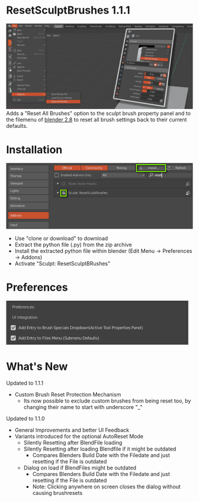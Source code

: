 # ResetSculptBrushes 1.1.1

<img src="images/resetsculptbrushes.png">
Adds a "Reset All Brushes" option to the sculpt brush property panel and to the filemenu of <a href="https://www.blender.org">blender 2.8</a>  to reset all brush settings back to their current defaults.


# Installation

<img src="images/installation.png">

- Use "clone or download" to download 
- Extract the python file (.py) from the zip archive 
- Install the extracted python file within blender  (Edit Menu -> Preferences -> Addons)
- Activate "Sculpt: ResetSculptBRushes"

# Preferences

<img src="images/preferences.png">

# What's New

Updated to 1.1.1

- Custom Brush Reset Protection Mechanism
  -  Its now possible to exclude custom brushes from being reset too, by changing their name to start with underscore "_"

Updated to 1.1.0

- General Improvements and better UI Feedback
- Variants introduced for the optional AutoReset Mode
	- Silently Resetting after BlendFile loading
	- Silently Resetting after loading Blendfile if it might be outdated
		- Compares Blenders Build Date with the Filedate and just resetting if the File is outdated
	- Dialog on load if BlendFiles might be outdated
		- Compares Blenders Build Date with the Filedate and just resetting if the File is outdated
		- Note: Clicking anywhere on screen closes the dialog without causing brushresets
		   
